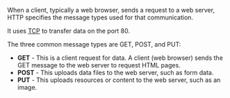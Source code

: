 When a client, typically a web browser, sends a request to a web server, HTTP specifies the message types used for that communication.

It uses [TCP](Transmission%20Control%20Protocol%20(TCP).md) to transfer data on the port 80.

The three common message types are GET, POST, and PUT:

- **GET** - This is a client request for data. A client (web browser) sends the GET message to the web server to request HTML pages.
- **POST** - This uploads data files to the web server, such as form data.
- **PUT** - This uploads resources or content to the web server, such as an image.
